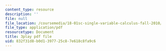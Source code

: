 ```yaml
---
content_type: resource
description: ''
file: null
file_location: /coursemedia/18-01sc-single-variable-calculus-fall-2010/832f31d8b0d1397725c87e618c8fa9c6_eHJuAByQf5A.pdf
file_type: application/pdf
resourcetype: Document
title: 3play pdf file
uid: 832f31d8-b0d1-3977-25c8-7e618c8fa9c6
---
```

